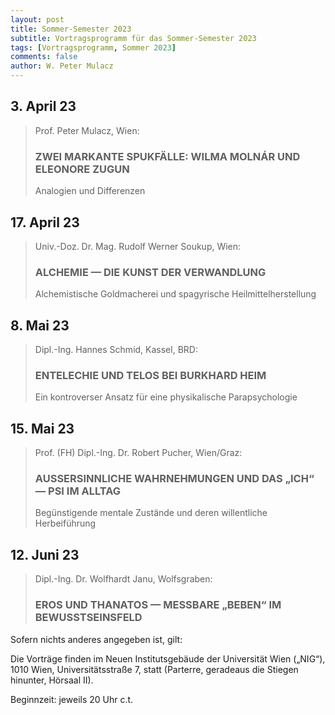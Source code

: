 ```yaml
---
layout: post
title: Sommer-Semester 2023
subtitle: Vortragsprogramm für das Sommer-Semester 2023
tags: [Vortragsprogramm, Sommer 2023]
comments: false
author: W. Peter Mulacz
---
```


## 3. April 23
> Prof. Peter Mulacz, Wien:
> ### ZWEI MARKANTE SPUKFÄLLE:  WILMA MOLNÁR UND ELEONORE ZUGUN
> Analogien und Differenzen


## 17. April 23
> Univ.-Doz. Dr. Mag. Rudolf Werner Soukup, Wien:
> ### ALCHEMIE — DIE KUNST DER VERWANDLUNG
> Alchemistische Goldmacherei und spagyrische Heilmittelherstellung

## 8. Mai 23
> Dipl.-Ing. Hannes Schmid, Kassel, BRD:
> ### ENTELECHIE UND TELOS BEI BURKHARD HEIM
> Ein kontroverser Ansatz für eine physikalische Parapsychologie

## 15. Mai 23
> Prof. (FH) Dipl.-Ing. Dr. Robert Pucher, Wien/Graz:
> ### AUSSERSINNLICHE WAHRNEHMUNGEN UND DAS „ICH“ — PSI IM ALLTAG
> Begünstigende mentale Zustände und deren willentliche Herbeiführung

## 12. Juni 23
> Dipl.-Ing. Dr. Wolfhardt Janu, Wolfsgraben:
> ### EROS UND THANATOS — MESSBARE „BEBEN“ IM BEWUSSTSEINSFELD





Sofern nichts anderes angegeben ist, gilt:

Die Vorträge finden im Neuen Institutsgebäude der Universität Wien („NIG“), 1010 Wien, Universitätsstraße 7, statt (Parterre, geradeaus die Stiegen hinunter, Hörsaal II).

Beginnzeit: jeweils 20 Uhr c.t.


